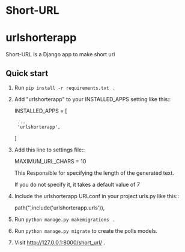# Short-URL


urlshorterapp
=====

Short-URL is a Django app to make short url 


Quick start
-----------
1. Run ``pip install -r requirements.txt `` .


2. Add "urlshorterapp" to your INSTALLED_APPS setting like this::

    INSTALLED_APPS = [
    
        ...
        'urlshorterapp',
	
    ]
    
3. Add this line to settings file::    

	 MAXIMUM_URL_CHARS = 10 

	 This Responsible for specifying the length of the generated text.

	 If you do not specify it, it takes a default value of 7   

4. Include the urlshorterapp URLconf in your project urls.py like this::

    path('',include('urlshorterapp.urls')),

5. Run ``python manage.py makemigrations `` .

6. Run ``python manage.py migrate`` to create the polls models.

7. Visit http://127.0.0.1:8000/short_url/  .
